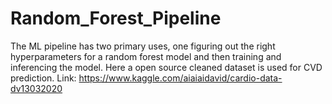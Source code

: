 # Random_Forest_Pipeline
 The ML pipeline has two primary uses, one figuring out the right hyperparameters for a random forest model and then training and inferencing the model. Here a open source cleaned dataset is used for CVD prediction.
 Link: https://www.kaggle.com/aiaiaidavid/cardio-data-dv13032020
